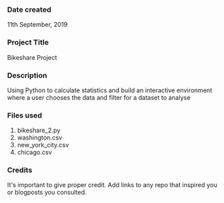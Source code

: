 ### Date created
11th September, 2019

### Project Title
Bikeshare Project

### Description
Using Python to calculate statistics and build an interactive environment where a user chooses the data and filter for a dataset to analyse

### Files used
1. bikeshare_2.py
1. washington.csv
1. new_york_city.csv
1. chicago.csv

### Credits
It's important to give proper credit. Add links to any repo that inspired you or blogposts you consulted.

